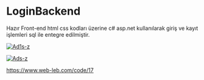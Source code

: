# LoginBackend


Hazır Front-end html css kodları üzerine c# asp.net kullanılarak giriş ve kayıt işlemleri sql ile entegre edilmiştir.

<a href="https://ibb.co/K73sF5P"><img src="https://i.ibb.co/K73sF5P/Ad1s-z.png" alt="Ad1s-z" border="0"></a>


<a href="https://ibb.co/fXdjvTP"><img src="https://i.ibb.co/fXdjvTP/Ads-z.png" alt="Ads-z" border="0"></a>

https://www.web-leb.com/code/17
